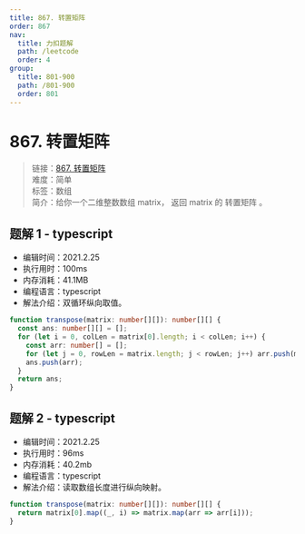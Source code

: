 ```yaml
---
title: 867. 转置矩阵
order: 867
nav:
  title: 力扣题解
  path: /leetcode
  order: 4
group:
  title: 801-900
  path: /801-900
  order: 801
---
```


# 867. 转置矩阵

> 链接：[867. 转置矩阵](https://leetcode-cn.com/problems/transpose-matrix/)  
> 难度：简单  
> 标签：数组  
> 简介：给你一个二维整数数组 matrix， 返回 matrix 的 转置矩阵 。

## 题解 1 - typescript

- 编辑时间：2021.2.25
- 执行用时：100ms
- 内存消耗：41.1MB
- 编程语言：typescript
- 解法介绍：双循环纵向取值。

```typescript
function transpose(matrix: number[][]): number[][] {
  const ans: number[][] = [];
  for (let i = 0, colLen = matrix[0].length; i < colLen; i++) {
    const arr: number[] = [];
    for (let j = 0, rowLen = matrix.length; j < rowLen; j++) arr.push(matrix[j][i]);
    ans.push(arr);
  }
  return ans;
}
```

## 题解 2 - typescript

- 编辑时间：2021.2.25
- 执行用时：96ms
- 内存消耗：40.2mb
- 编程语言：typescript
- 解法介绍：读取数组长度进行纵向映射。

```typescript
function transpose(matrix: number[][]): number[][] {
  return matrix[0].map((_, i) => matrix.map(arr => arr[i]));
}
```
